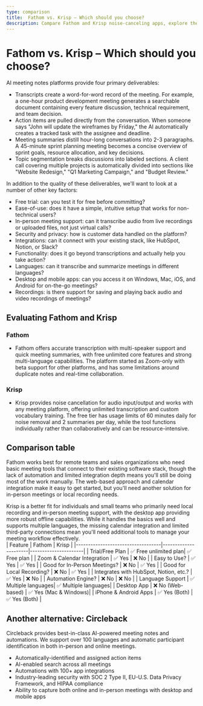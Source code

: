 ```yaml
---
type: comparison
title:  Fathom vs. Krisp – Which should you choose?
description: Compare Fathom and Krisp noise-canceling apps, explore their key features, pricing, and performance. Plus, discover Circleback as a third option for clear audio calls.
---
```


# Fathom vs. Krisp – Which should you choose?  
AI meeting notes platforms provide four primary deliverables:  
  
* Transcripts create a word-for-word record of the meeting. For example, a one-hour product development meeting generates a searchable document containing every feature discussion, technical requirement, and team decision.  
* Action items are pulled directly from the conversation. When someone says "John will update the wireframes by Friday," the AI automatically creates a tracked task with the assignee and deadline.  
* Meeting summaries distill hour-long conversations into 2-3 paragraphs. A 45-minute sprint planning meeting becomes a concise overview of sprint goals, resource allocation, and key decisions.  
* Topic segmentation breaks discussions into labeled sections. A client call covering multiple projects is automatically divided into sections like "Website Redesign," "Q1 Marketing Campaign," and "Budget Review."  
  
In addition to the quality of these deliverables, we'll want to look at a number of other key factors:  
  
* Free trial: can you test it for free before committing?  
* Ease-of-use: does it have a simple, intuitive setup that works for non-technical users?  
* In-person meeting support: can it transcribe audio from live recordings or uploaded files, not just virtual calls?  
* Security and privacy: how is customer data handled on the platform?  
* Integrations: can it connect with your existing stack, like HubSpot, Notion, or Slack?  
* Functionality: does it go beyond transcriptions and actually help you take action?  
* Languages: can it transcribe and summarize meetings in different languages?  
* Desktop and mobile apps: can you access it on Windows, Mac, iOS, and Android for on-the-go meetings?  
* Recordings: is there support for saving and playing back audio and video recordings of meetings?    
## Evaluating Fathom and Krisp  
### Fathom
* Fathom offers accurate transcription with multi-speaker support and quick meeting summaries, with free unlimited core features and strong multi-language capabilities. The platform started as Zoom-only with beta support for other platforms, and has some limitations around duplicate notes and real-time collaboration.

### Krisp
* Krisp provides noise cancellation for audio input/output and works with any meeting platform, offering unlimited transcription and custom vocabulary training. The free tier has usage limits of 60 minutes daily for noise removal and 2 summaries per day, while the tool functions individually rather than collaboratively and can be resource-intensive.  
## Comparison table    
Fathom works best for remote teams and sales organizations who need basic meeting tools that connect to their existing software stack, though the lack of automation and limited integration depth means you'll still be doing most of the work manually. The web-based approach and calendar integration make it easy to get started, but you'll need another solution for in-person meetings or local recording needs.

Krisp is a better fit for individuals and small teams who primarily need local recording and in-person meeting support, with the desktop app providing more robust offline capabilities. While it handles the basics well and supports multiple languages, the missing calendar integration and limited third-party connections mean you'll need additional tools to manage your meeting workflow effectively.  
| Feature                           | Fathom               | Krisp                |
|-----------------------------------|----------------------|----------------------|
| Trial/Free Plan                   | ✅ Free unlimited plan| ✅ Free plan         |
| Zoom & Calendar Integration       | ✅ Yes               | ❌ No                |
| Easy to Use?                      | ✅ Yes               | ✅ Yes               |
| Good for In-Person Meetings?      | ❌ No                | ✅ Yes               |
| Good for Local Recording?         | ❌ No                | ✅ Yes               |
| Integrates with HubSpot, Notion, etc.? | ✅ Yes           | ❌ No                |
| Automation Engine?                | ❌ No                | ❌ No                |
| Language Support                  | ✅ Multiple languages| ✅ Multiple languages|
| Desktop App                       | ❌ No (Web-based)    | ✅ Yes (Mac & Windows)|
| iPhone & Android Apps             | ✅ Yes (Both)        | ✅ Yes (Both)        |  
## Another alternative: Circleback  
Circleback provides best-in-class AI-powered meeting notes and automations. We support over 100 languages and automatic participant identification in both in-person and online meetings.  
  
* Automatically-identified and assigned action items  
* AI-enabled search across all meetings  
* Automations with 100+ app integrations  
* Industry-leading security with SOC 2 Type II, EU-U.S. Data Privacy Framework, and HIPAA compliance  
* Ability to capture both online and in-person meetings with desktop and mobile apps  